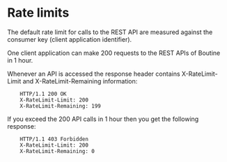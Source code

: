 # Rate limits

The default rate limit for calls to the REST API are measured against the consumer key (client application identifier).

One client application can make 200 requests to the REST APIs of Boutine in 1 hour.

Whenever an API is accessed the response header contains X-RateLimit-Limit and X-RateLimit-Remaining information:

        HTTP/1.1 200 OK
        X-RateLimit-Limit: 200
        X-RateLimit-Remaining: 199


If you exceed the 200 API calls in 1 hour then you get the following response:

        HTTP/1.1 403 Forbidden
        X-RateLimit-Limit: 200
        X-RateLimit-Remaining: 0

